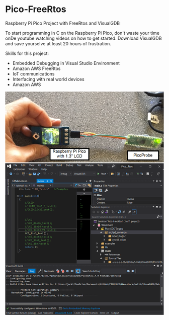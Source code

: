 # Pico-FreeRtos
Raspberry Pi Pico Project with FreeRtos and VisualGDB

To start programming in C on the Raspberry Pi Pico, don't waste your time onDe youtube watching
videos on how to get started.
Download VisualGDB and save yourselve at least 20 hours of frustration.

Skills for this project:
- Embedded Debugging in Visual Studio Environment
- Amazon AWS FreeRtos
- IoT communications
- Interfacing with real world devices
- Amazon AWS


![](pico_system.png)
![](visualgdb_ide.png)

